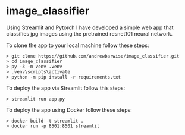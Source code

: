 # image_classifier

Using Streamlit and Pytorch I have developed a simple web app that classifies jpg images using the pretrained resnet101 neural network.

To clone the app to your local machine follow these steps:
    
    > git clone https://github.com/andrewbarwise/image_classifier.git
    > cd image_classifier
    > py -3 -m venv .venv
    > .venv\scripts\activate
    > python -m pip install -r requirements.txt

To deploy the app via Streamlit follow this steps:

    > streamlit run app.py

To deploy the app using Docker follow these steps:
    
    > docker build -t streamlit .
    > docker run -p 8501:8501 streamlit

